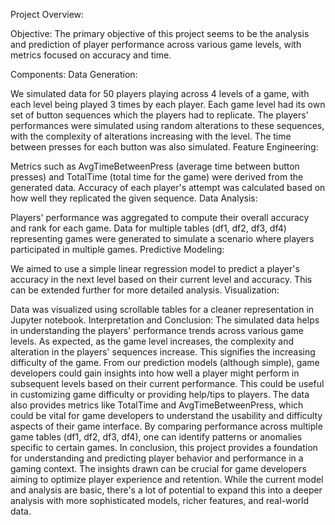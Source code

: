 Project Overview:


Objective:
The primary objective of this project seems to be the analysis and prediction of player performance across various game levels, with metrics focused on accuracy and time.

Components:
Data Generation:

We simulated data for 50 players playing across 4 levels of a game, with each level being played 3 times by each player.
Each game level had its own set of button sequences which the players had to replicate.
The players' performances were simulated using random alterations to these sequences, with the complexity of alterations increasing with the level.
The time between presses for each button was also simulated.
Feature Engineering:

Metrics such as AvgTimeBetweenPress (average time between button presses) and TotalTime (total time for the game) were derived from the generated data.
Accuracy of each player's attempt was calculated based on how well they replicated the given sequence.
Data Analysis:

Players' performance was aggregated to compute their overall accuracy and rank for each game.
Data for multiple tables (df1, df2, df3, df4) representing games were generated to simulate a scenario where players participated in multiple games.
Predictive Modeling:

We aimed to use a simple linear regression model to predict a player's accuracy in the next level based on their current level and accuracy. This can be extended further for more detailed analysis.
Visualization:

Data was visualized using scrollable tables for a cleaner representation in Jupyter notebook.
Interpretation and Conclusion:
The simulated data helps in understanding the players' performance trends across various game levels.
As expected, as the game level increases, the complexity and alteration in the players' sequences increase. This signifies the increasing difficulty of the game.
From our prediction models (although simple), game developers could gain insights into how well a player might perform in subsequent levels based on their current performance. This could be useful in customizing game difficulty or providing help/tips to players.
The data also provides metrics like TotalTime and AvgTimeBetweenPress, which could be vital for game developers to understand the usability and difficulty aspects of their game interface.
By comparing performance across multiple game tables (df1, df2, df3, df4), one can identify patterns or anomalies specific to certain games.
In conclusion, this project provides a foundation for understanding and predicting player behavior and performance in a gaming context. The insights drawn can be crucial for game developers aiming to optimize player experience and retention. While the current model and analysis are basic, there's a lot of potential to expand this into a deeper analysis with more sophisticated models, richer features, and real-world data.
